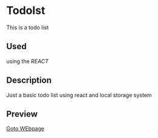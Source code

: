 # Todolst
This is a todo list 

## Used
using the *REACT*

## Description
Just a basic todo list using react and local storage system

## Preview
[Goto WEbpage](https://todolst-sooty.vercel.app/)
